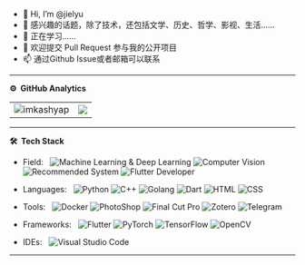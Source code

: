 - 👋 Hi, I’m @jielyu
- 👀 感兴趣的话题，除了技术，还包括文学、历史、哲学、影视、生活......
- 🌱 正在学习......
- 💞️ 欢迎提交 Pull Request 参与我的公开项目
- 📫 通过Github Issue或者邮箱可以联系

***
**⚙️ &nbsp;GitHub Analytics**
<table style="width:100%">
  <tr>
    <td> <img src="https://github-readme-stats.vercel.app/api?username=jielyu&show_icons=true&theme=dark&locale=en&hide_border=true" alt="imkashyap" /></td>
    <td><img src="https://github-readme-stats.vercel.app/api/top-langs/?username=jielyu&theme=dark&hide_border=true&layout=compact"></td>
  </tr>
</table>

<!-- [![Kashyap's wakatime stats](https://github-readme-stats.vercel.app/api/wakatime?username=imkashyap&theme=tokyonight)](https://github.com/jielyu/github-readme-stats)-->
<!-- *** -->
<!--START_SECTION:waka-->
<!--![Code Time](http://img.shields.io/badge/Code%20Time-2016-?-blue)-->
<!--
📊 **This Week I Spent My Time On** 

```text
⌚︎ Time Zone: Asia/Shanghai

💬 Programming Languages: 
No Activity Tracked This Week

🔥 Editors: 
No Activity Tracked This Week

💻 Operating System: 
No Activity Tracked This Week

```

 Last Updated on 24/09/2022 18:53:40 UTC
-->
 
<!--END_SECTION:waka-->
***

**🛠 &nbsp;Tech Stack**

- Field: &nbsp;
  ![Machine Learning & Deep Learning](https://img.shields.io/badge/-MachineLearning-333333?style=flat&logo=musicbrainz)
  ![Computer Vision](https://img.shields.io/badge/-ComputerVision-333333?style=flat&logo=opencv)
  ![Recommended System](https://img.shields.io/badge/-RecommendedSystem-333333?style=flat&logo=vimeo)
  ![Flutter Developer](https://img.shields.io/badge/-App-333333?style=flat&logo=flutter&logoColor=007ACC)
  

- Languages: &nbsp;
  ![Python](https://img.shields.io/badge/-Python-333333?style=flat&logo=python)
  ![C++](https://img.shields.io/badge/-C++-333333?style=flat&logo=cplusplus)
  ![Golang](https://img.shields.io/badge/-Golang-333333?style=flat&logo=go)
  ![Dart](https://img.shields.io/badge/-Dart-333333?style=flat&logo=Dart&logoColor=007ACC)
  ![HTML](https://img.shields.io/badge/-HTML-333333?style=flat&logo=HTML5)
  ![CSS](https://img.shields.io/badge/-CSS-333333?style=flat&logo=CSS3&logoColor=1572B6)
  
- Tools: &nbsp;
  ![Docker](https://img.shields.io/badge/-Docker-333333?style=flat&logo=docker)
  ![PhotoShop](https://img.shields.io/badge/-PhotoShop-333333?style=flat&logo=adobephotoshop)
  ![Final Cut Pro](https://img.shields.io/badge/-FinalCutPro-333333?style=flat&logo=apple)
  ![Zotero](https://img.shields.io/badge/-Zotero-333333?style=flat&logo=zotero)
  ![Telegram](https://img.shields.io/badge/-Telegram-333333?style=flat&logo=telegram)

- Frameworks: &nbsp;
  ![Flutter](https://img.shields.io/badge/-Flutter-333333?style=flat&logo=flutter&logoColor=007ACC)
  ![PyTorch](https://img.shields.io/badge/-PyTorch-333333?style=flat&logo=pytorch)
  ![TensorFlow](https://img.shields.io/badge/-TensorFlow-333333?style=flat&logo=tensorflow)
  ![OpenCV](https://img.shields.io/badge/-OpenCV-333333?style=flat&logo=opencv)

- IDEs: &nbsp;
  ![Visual Studio Code](https://img.shields.io/badge/-Visual%20Studio%20Code-333333?style=flat&logo=visual-studio-code&logoColor=007ACC)

***

<!---
jielyu/jielyu is a ✨ special ✨ repository because its `README.md` (this file) appears on your GitHub profile.
You can click the Preview link to take a look at your changes.
--->
